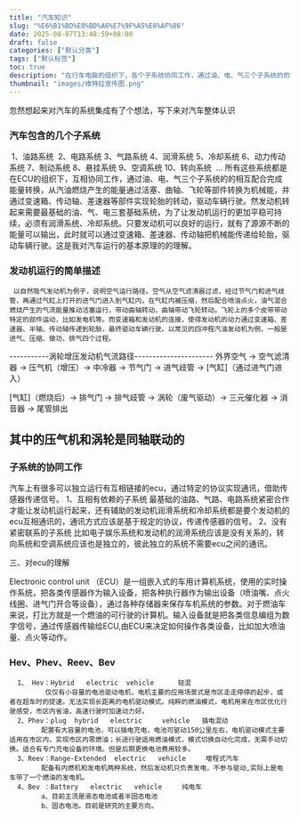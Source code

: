 ```yaml
---
title: "汽车知识"
slug: "%E6%B1%BD%E8%BD%A6%E7%9F%A5%E8%AF%86"
date: 2025-08-07T13:48:59+08:00
draft: false
categories: ["默认分类"]
tags: ["默认标签"]
toc: true
description: "在行车电脑的组织下，各个子系统协同工作，通过油、电、气三个子系统的的相互配合完成能量转换，从汽油燃烧产生的能量通过活塞、曲轴、飞轮等部件转换为机械能，并通过变速箱、传动轴、差速器等部件实现轮胎的转动，驱动车辆行驶 "
thumbnail: "images/维特拉宣传图.png"
---
```


忽然想起来对汽车的系统集成有了个想法，写下来对汽车整体认识

### 汽车包含的几个子系统
​    1、油路系统
​    2、电路系统
   3、气路系统
   4、润滑系统
   5、冷却系统
   6、动力传动系统
   7、制动系统
   8、悬挂系统
   9、空调系统
   10、转向系统
​    ...
所有这些系统都是在ECU的组织下，互相协同工作，通过油、电、气三个子系统的的相互配合完成能量转换，从汽油燃烧产生的能量通过活塞、曲轴、飞轮等部件转换为机械能，并通过变速箱、传动轴、差速器等部件实现轮胎的转动，驱动车辆行驶。然发动机转起来需要最基础的油、气、电三套基础系统，为了让发动机运行的更加平稳可持续，必须有润滑系统、冷却系统。只要发动机可以良好的运行，就有了源源不断的能量可以输出，此时就可以通过变速箱、差速器、传动轴把机械能传递给轮胎，驱动车辆行驶。这是我对汽车运行的基本原理的的理解。

### 发动机运行的简单描述

     以自然吸气发动机为例子，说明空气运行路径。空气从空气滤清器过滤，经过节气门和进气歧管，再通过气缸上打开的进气门进入到气缸内，在气缸内被压缩，然后配合喷油点火，油气混合燃烧产生的气流能量推动活塞运行，带动曲轴转动，曲轴带动飞轮转动，飞轮上的多个皮带带动特定的部件运动，比如发电机等。而变速箱和发动机的连接，使得发动机的动力通过变速箱、差速器、半轴、传动轴传递到轮胎，最终驱动车辆行驶。以常见的四冲程汽油发动机为例，一般是进气、压缩、做功、排气四个过程。

-----------涡轮增压发动机气流路径----------------------
外界空气 → 空气滤清器 → 压气机（增压）→ 中冷器 → 节气门 → 进气歧管 → [气缸]（通过进气门进入）

[气缸]（燃烧后）→ 排气门 → 排气歧管 → 涡轮（废气驱动）→ 三元催化器 → 消音器 → 尾管排出


其中的压气机和涡轮是同轴联动的
----------------------------------

### 子系统的协同工作
   汽车上有很多可以独立运行有互相链接的ecu，通过特定的协议实现通讯，借助传感器传递信号。
    1、互相有依赖的子系统
    最基础的油路、气路、电路系统紧密合作才能让发动机运行起来，还有辅助的发动机润滑系统和冷却系统都是要个发动机的ecu互相通讯的，通讯方式应该是基于规定的协议，传递传感器的信号。
    2、没有紧密联系的子系统
    比如电子娱乐系统和发动机的润滑系统应该是没有关系的，转向系统和空调系统应该也是独立的，彼此独立的系统不需要ecu之间的通讯。

三、对ecu的理解

   Electronic   control  unit  （ECU）是一组嵌入式的车用计算机系统，使用的实时操作系统，把各类传感器作为输入设备，把各种执行器作为输出设备（喷油嘴、点火线圈、进气门开合等设备），通过各种存储器来保存车机系统的参数。对于燃油车来说，打比方就是一个燃油的可行驶的计算机。输入设备就是把各类信息编组为数字信号，通过传感器传输给ECU,由ECU来决定如何操作各类设备，比如加大喷油量、点火等动作。

### Hev、Phev、Reev、Bev

      1、 Hev：Hybrid   electric  vehicle      轻混
             仅仅有小容量的电池驱动电机，电机主要的应用场景式是市区走走停停的起步，或者在超车时的提速。无法实现长距离的电机驱动模式。纯粹的燃油模式，电机用来在市区优化行驶感受，市区内省油，高速行驶时加速动力好。
      2、Phev：plug  hybrid   electric     vehicle   插电混动    
            配置有大容量的电池，可以插电充电，电池可驱动150公里左右，电机驱动模式主要适用在市区内，实现市区内零燃油；长途行驶适用燃油模式，模式切换自动化完成，无需手动切换。适合有专门充电设备的环境。但是后期更换电池费用较多。
      3、Reev：Range-Extended  electric   vehicle     增程式汽车
            配备有内燃机和发电机两种系统，然后发动机只负责发电，不参与驱动,实际上是电车带了一个燃油的发电机。
      4、Bev ：Battery   electric   vehicle     纯电车
            a、目前主流是液态电池或者半固态电池
            b、固态电池。目前是研究的主要方向。


​      
​    
